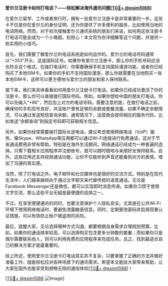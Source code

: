 **爱尔兰注册卡如何打电话？——轻松解决海外通讯问题[[TG💪+ @esim1088](https://t.me/s/esim1088)]**

在爱尔兰留学、工作或者旅行时，拥有一张爱尔兰注册卡是非常重要的一步。这张卡不仅是你在爱尔兰的身份证明，还为你提供了许多便利的服务，比如使用当地的电话网络。然而，对于初次接触爱尔兰通讯系统的朋友们来说，如何用这张注册卡打电话可能会成为一个小难题。别担心！本文将为你详细解答这个问题，并提供一些实用的小技巧。

首先，我们需要了解爱尔兰的电话系统是如何运作的。爱尔兰的电话号码通常以“+353”开头，这是国际区号。如果你有爱尔兰注册卡，那么你的手机号码应该也符合这个格式。在拨打电话时，你需要确保手机支持国际漫游功能，或者你已经购买了本地SIM卡。如果你的手机不支持国际漫游，那么你就需要在当地购买一张本地SIM卡，这样可以更方便地与爱尔兰的朋友和家人保持联系。

接下来，我们来具体看看如何用爱尔兰注册卡打电话。如果你已经成功激活了你的注册卡，那么你可以直接拨打国际号码。例如，如果你想给中国的朋友打电话，你可以先输入“+86”，然后加上对方的电话号码。需要注意的是，在拨打电话之前，确保你的手机信号良好，并且账户里有足够的余额或套餐流量。如果不确定余额情况，可以通过发送短信查询余额。通常情况下，运营商会提供相应的服务代码，比如发送“余额查询”到指定号码即可获取相关信息。

另外，如果你经常需要拨打国际长途电话，建议考虑使用网络电话（VoIP）服务。像Skype、WhatsApp等应用都可以通过Wi-Fi连接进行免费通话，这对于节省通话费用非常有帮助。特别是在海外生活期间，网络通话已经成为一种普遍的选择。只需下载相关应用程序并注册账号，就可以随时随地与亲朋好友保持联系。此外，这些应用还支持视频通话功能，让你不仅能听到声音还能看到对方的表情，增加了沟通的真实感。

当然，除了打电话之外，电子邮件和社交媒体也是很好的交流方式。特别是在现代生活中，人们越来越倾向于通过文字聊天来代替传统的语音通话。无论是Facebook Messenger还是微信，都可以实现即时消息传递。如果你习惯于使用文字交流，那么这些平台无疑是最便捷的选择之一。

不过，在享受便捷通讯的同时，也要注意保护个人隐私安全。尤其是在公共Wi-Fi环境下使用网络电话时，要避免泄露敏感信息。同时，定期更改密码并启用双重认证措施，可以有效防止账户被盗用的风险。

最后，提醒大家，无论选择哪种方式沟通，都要根据自身需求合理规划预算。比如，如果你的通话频率较高，可以选择购买包含更多分钟数的套餐；而如果你只是偶尔需要联系他人，则可以利用免费的应用程序来完成任务。总之，找到最适合自己的解决方案才是最重要的。

综上所述，使用爱尔兰注册卡打电话其实并不复杂，只要掌握了正确的方法并做好准备工作，就能轻松应对各种场景下的通讯需求。希望本文能给大家带来帮助，让大家在国外也能享受到顺畅无阻的通信体验[[TG💪+ @esim1088](https://t.me/s/esim1088)]！

[[TG💪+ @esim1088](https://t.me/s/esim1088) ![Image](https://i.postimg.cc/4NQfJmqS/Snipaste-2025-05-13-00-14-12.png)]